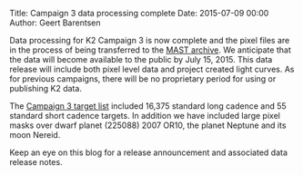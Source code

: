 Title: Campaign 3 data processing complete
Date: 2015-07-09 00:00
Author: Geert Barentsen

Data processing for K2 Campaign 3 is now complete
and the pixel files are in the process of being transferred to the [MAST archive](http://archive.stsci.edu/k2).
We anticipate that the data will become available to the public by July 15, 2015. This data release will include both pixel level data and project created light curves.
As for previous campaigns, there will be no proprietary period for using or publishing K2 data.

The [Campaign 3 target list](/k2-approved-programs.html#campaign-3) included 16,375 standard long cadence and 55 standard short cadence targets.
In addition we have included large pixel masks over dwarf planet (225088) 2007 OR10, the planet Neptune and its moon Nereid.

Keep an eye on this blog for a release announcement and associated data release notes.
